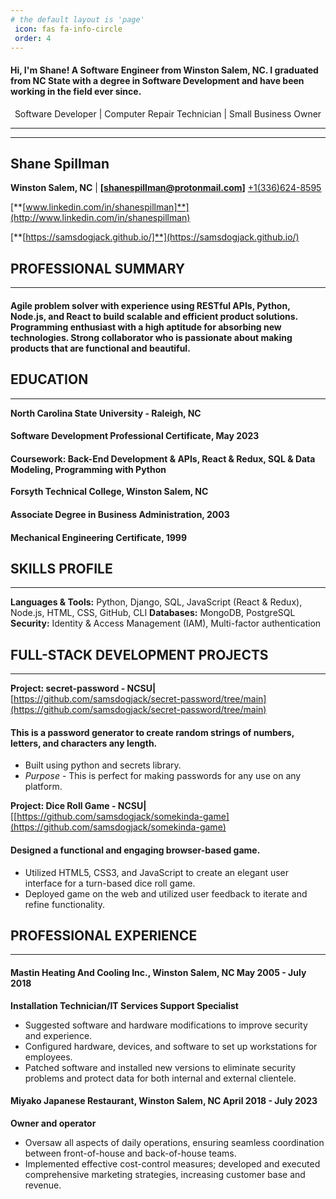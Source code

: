 ```yaml
---
# the default layout is 'page'
 icon: fas fa-info-circle
 order: 4
---
```



#### Hi, I'm Shane! A Software Engineer from Winston Salem, NC. I graduated from NC State with a degree in Software Development and have been working in the field ever since.

<p style="text-align: center;">Software Developer | Computer Repair Technician | Small Business Owner</p>

<!-- <p> With a background in software development, computer repair, and entrepreneurship, I bring a variety of experience to various projects. My journey includes diverse roles that have shaped my understanding of technology and business dynamics.</p>

<p> My areas of expertise span setting up environments, programming in Python and JavaScript, web development, software development, Linux maintenance, and deployment. I have a proven track record of effectively interacting with clients, understanding their requirements, and delivering high-quality solutions.</p>

<p> Throughout my career, I have successfully owned and operated a restaurant, which has honed my skills in multitasking, problem-solving, and delivering exceptional customer service. This experience has instilled in me a deep understanding of the challenges faced by small business owners.</p>

<p> I thrive on tackling complex problems and finding innovative solutions. My detail-oriented approach allows me to meticulously test and troubleshoot issues, ensuring optimal performance and user satisfaction.

<p> I am constantly expanding my knowledge and currently exploring the exciting field of cybersecurity, seeking to further enhance my coding abilities. In addition to my professional endeavors, I actively contribute to the programming community. I am in the process of establishing a programmers group that will foster knowledge sharing and collaboration. Through monthly meetings and an online presence, we aim to create a vibrant community for programmers to exchange ideas and support one another.</p>

<p> If you are seeking a dedicated and motivated software developer with a passion for continuous learning and a strong work ethic, let's connect and explore potential opportunities to collaborate.</p> -->
***

***


## **Shane Spillman**

**Winston Salem, NC** \|
[**[shanespillman@protonmail.com]**](mailto:shanespillman@protonmail.com)
<a href="tel:+1(336)624-8595" style="color:">+1(336)624-8595</a>
<!--\|[336-624-8595](336-624-8595)\|-->

[**[www.linkedin.com/in/shanespillman]**](http://www.linkedin.com/in/shanespillman)

[**[https://samsdogjack.github.io/]**](https://samsdogjack.github.io/)

**PROFESSIONAL SUMMARY**
---
***
<h4> Agile problem solver with experience using RESTful APIs, Python,
Node.js, and React to build scalable and efficient product solutions.
Programming enthusiast with a high aptitude for absorbing new
technologies. Strong collaborator who is passionate about making
products that are functional and beautiful. </h4>

**EDUCATION**
---
***
**North Carolina State University - Raleigh, NC**

#### Software Development Professional Certificate, May 2023
#### Coursework: Back-End Development & APIs, React & Redux, SQL & Data Modeling, Programming with Python
 
**Forsyth Technical College, Winston Salem, NC**

#### Associate Degree in Business Administration, 2003
#### Mechanical Engineering Certificate, 1999

**SKILLS PROFILE**
---
***
**Languages & Tools:** Python, Django, SQL, JavaScript (React & Redux), Node.js, HTML, CSS, GitHub, CLI
**Databases:** MongoDB, PostgreSQL
**Security:** Identity & Access Management (IAM), Multi-factor authentication


**FULL-STACK DEVELOPMENT PROJECTS**
---
***
**Project: secret-password - NCSU\|**
[https://github.com/samsdogjack/secret-password/tree/main](https://github.com/samsdogjack/secret-password/tree/main)

#### This is a password generator to create random strings of numbers, letters, and characters any length.

 - Built using python and secrets library.
 - *Purpose* - This is perfect for making passwords for any use on any platform.

**Project: Dice Roll Game - NCSU\|**
[[https://github.com/samsdogjack/somekinda-game](https://github.com/samsdogjack/somekinda-game)

#### Designed a functional and engaging browser-based game.

 - Utilized HTML5, CSS3, and JavaScript to create an elegant user interface for a turn-based dice roll game.
 - Deployed game on the web and utilized user feedback to iterate and refine functionality.

**PROFESSIONAL EXPERIENCE**
---
***
#### Mastin Heating And Cooling Inc., Winston Salem, NC May 2005 - July 2018

**Installation Technician/IT Services Support Specialist**

- Suggested software and hardware modifications to improve security and experience.
- Configured hardware, devices, and software to set up workstations for employees.
- Patched software and installed new versions to eliminate security problems and protect data for both internal and external clientele.

#### Miyako Japanese Restaurant, Winston Salem, NC April 2018 - July 2023

**Owner and operator**

- Oversaw all aspects of daily operations, ensuring seamless coordination between front-of-house and back-of-house teams.
- Implemented effective cost-control measures; developed and executed comprehensive marketing strategies, increasing customer base and
revenue.